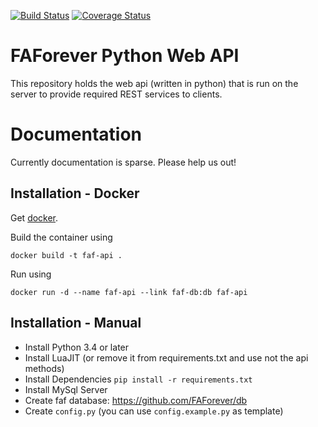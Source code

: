 [![Build Status](https://travis-ci.org/FAForever/api.svg?branch=develop)](https://travis-ci.org/FAForever/api)
[![Coverage Status](https://coveralls.io/repos/github/FAForever/api/badge.svg?branch=develop)](https://coveralls.io/github/FAForever/api?branch=develop)

# FAForever Python Web API
This repository holds the web api (written in python) that is run on the server to
provide required REST services to clients.

# Documentation

Currently documentation is sparse. Please help us out!

## Installation - Docker

Get [docker](http://docker.com).

Build the container using

    docker build -t faf-api .

Run using

    docker run -d --name faf-api --link faf-db:db faf-api

## Installation - Manual

* Install Python 3.4 or later
* Install LuaJIT (or remove it from requirements.txt and use not the api methods)
* Install Dependencies `pip install -r requirements.txt`
* Install MySql Server
* Create faf database: https://github.com/FAForever/db
* Create `config.py` (you can use `config.example.py` as template) 
